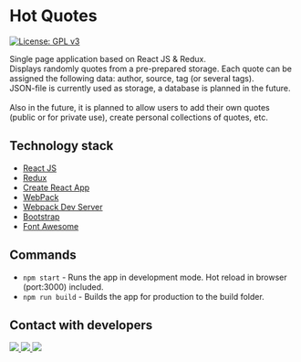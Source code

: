 # Hot Quotes
[![License: GPL v3](https://img.shields.io/badge/License-GPLv3-blue.svg)](https://www.gnu.org/licenses/gpl-3.0)

Single page application based on React JS & Redux.<br> 
Displays randomly quotes from a pre-prepared storage. Each quote can be assigned the following data: author, source, tag (or several tags).<br>
JSON-file is currently used as storage, a database is planned in the future.<br>
<br>
Also in the future, it is planned to allow users to add their own quotes (public or for private use), create personal collections of quotes, etc.

## Technology stack
- [React JS](https://reactjs.org)
- [Redux](https://redux.js.org)
- [Create React App](https://www.npmjs.com/package/create-react-app)
- [WebPack](https://webpack.js.org/)
- [Webpack Dev Server](https://github.com/webpack/webpack-dev-server)
- [Bootstrap](https://getbootstrap.com/)
- [Font Awesome](https://fontawesome.com/)

## Commands
- `npm start` - Runs the app in development mode. Hot reload in browser (port:3000) included.
- `npm run build` - Builds the app for production to the build folder.

## Contact with developers
<div id="badges">
<a href='https://t.me/degtiarev' target='_blank' title="Telegram">
  <img src="https://img.shields.io/badge/Telegram-2CA5E0?style=for-the-badge&logo=telegram&logoColor=white">
</a>
<a href='&#109;&#97;&#105;&#108;&#116;&#111;&#58;%6d%61%69%6c%40%6c%65%67%6d%6f%2e%72%75' target='_blank' title="Gmail">
  <img src="https://img.shields.io/badge/Gmail-D14836?style=for-the-badge&logo=gmail&logoColor=white">
</a>
<a href='https://www.linkedin.com/in/futuroid/' target='_blank' title="LinkedIn">
  <img src="https://img.shields.io/badge/LinkedIn-0077B5?style=for-the-badge&logo=linkedin&logoColor=white">
</a>
</div>
